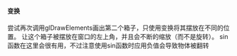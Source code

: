 #### 变换

尝试再次调用glDrawElements画出第二个箱子，只使用变换将其摆放在不同的位置。
让这个箱子被摆放在窗口的左上角，并且会不断的缩放（而不是旋转）。
sin函数在这里会很有用，不过注意使用sin函数时应用负值会导致物体被翻转